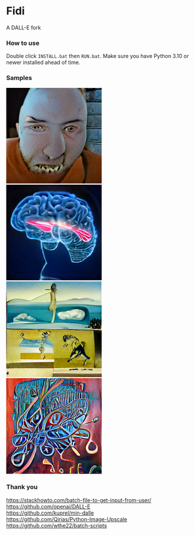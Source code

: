 # Fidi
A DALL-E fork<br>
### How to use
Double click ```INSTALL.bat``` then ```RUN.bat```. Make sure you have Python 3.10 or newer installed ahead of time.
### Samples
<img src="./samples/generated.png"></img><img src="./samples/brain.png"></img><br>
<img src="./samples/dali.png"></img><img src="./samples/art.png"></img>
### Thank you
https://stackhowto.com/batch-file-to-get-input-from-user/<br>
https://github.com/openai/DALL-E<br>
https://github.com/kuprel/min-dalle<br>
https://github.com/Qirias/Python-Image-Upscale<br>
https://github.com/wthe22/batch-scripts<br>